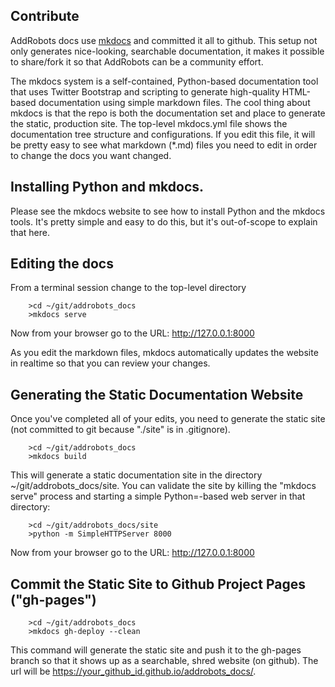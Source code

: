 ## Contribute

AddRobots docs use <a href="https://http://www.mkdocs.org/">mkdocs</a> and committed it all to github. This setup not only generates nice-looking, searchable documentation, it makes it possible to share/fork it so that AddRobots can be a community effort.

The mkdocs system is a self-contained, Python-based documentation tool that uses Twitter Bootstrap and scripting to generate high-quality HTML-based documentation using simple markdown files. The cool thing about mkdocs is that the repo is both the documentation set and place to generate the static, production site. The top-level mkdocs.yml file shows the documentation tree structure and configurations. If you edit this file, it will be pretty easy to see what markdown (*.md) files you need to edit in order to change the docs you want changed.

## Installing Python and mkdocs.

Please see the mkdocs website to see how to install Python and the mkdocs tools. It's pretty simple and easy to do this, but it's out-of-scope to explain that here.

## Editing the docs

From a terminal session change to the top-level directory

        >cd ~/git/addrobots_docs
        >mkdocs serve

Now from your browser go to the URL: <a href="http://http://127.0.0.1:8000">http://127.0.0.1:8000</a>

As you edit the markdown files, mkdocs automatically updates the website in realtime so that you can review your changes.

## Generating the Static Documentation Website

Once you've completed all of your edits, you need to generate the static site (not committed to git because "./site" is in .gitignore).

        >cd ~/git/addrobots_docs
        >mkdocs build

This will generate a static documentation site in the directory ~/git/addrobots_docs/site. You can validate the site by killing the "mkdocs serve" process and starting a simple Python=-based web server in that directory:

        >cd ~/git/addrobots_docs/site
        >python -m SimpleHTTPServer 8000

Now from your browser go to the URL: <a href="http://http://127.0.0.1:8000">http://127.0.0.1:8000</a>

## Commit the Static Site to Github Project Pages ("gh-pages")

        >cd ~/git/addrobots_docs
        >mkdocs gh-deploy --clean

This command will generate the static site and push it to the gh-pages branch so that it shows up as a searchable, shred website (on github). The url will be <a href="https://your_github_id.github.io/addrobots_docs/">https://your_github_id.github.io/addrobots_docs/</a>.